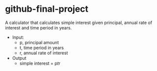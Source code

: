 # github-final-project


A calculator that calculates simple interest given principal, annual rate of interest and time period in years.  
- Input:
   - p, principal amount
   - t, time period in years
   - r, annual rate of interest
- Output
   - simple interest = p*t*r
